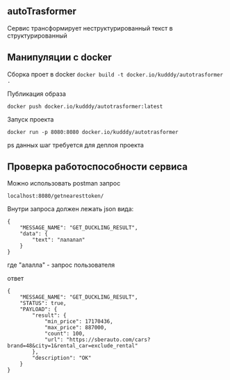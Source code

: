 ## autoTrasformer

Сервис трансформирует неструктурированный текст в структурированный

## Манипуляции с docker
Сборка проет в docker
`docker build -t docker.io/kudddy/autotrasformer .`

Публикация образа
```
docker push docker.io/kudddy/autotrasformer:latest
```

Запуск проекта
```
docker run -p 8080:8080 docker.io/kudddy/autotrasformer
```
ps данных шаг требуется для деплоя проекта

## Проверка работоспособности сервиса
Можно использовать postman
запрос
```
localhost:8080/getnearesttoken/
```
Внутри запроса должен лежать json вида:
```
{
    "MESSAGE_NAME": "GET_DUCKLING_RESULT",
    "data": {
        "text": "лалалал"
    }
}
```
где "алалла" - запрос пользователя

ответ
```
{
    "MESSAGE_NAME": "GET_DUCKLING_RESULT",
    "STATUS": true,
    "PAYLOAD": {
        "result": {
            "min_price": 17170436,
            "max_price": 887000,
            "count": 100,
            "url": "https://sberauto.com/cars?brand=48&city=1&rental_car=exclude_rental"
        },
        "description": "OK"
    }
}
```






